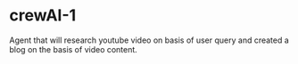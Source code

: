 # crewAI-1
Agent that will research youtube video on basis of user query and created a blog on the basis of video content. 
